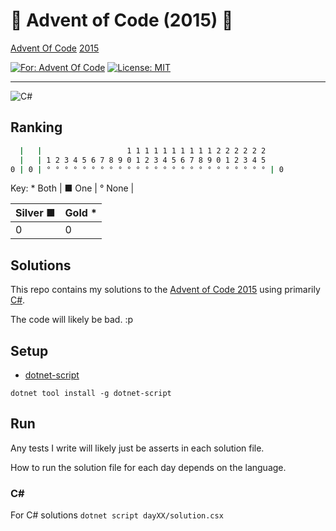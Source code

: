 # 🎄 Advent of Code (2015) 🎄

[Advent Of Code](https://adventofcode.com/) [2015](https://adventofcode.com/2015/)

[![For: Advent Of Code](https://img.shields.io/badge/for-advent_of_code-green.svg)](https://adventofcode.com/)
[![License: MIT](https://img.shields.io/badge/License-MIT-lightgrey.svg)](https://opensource.org/licenses/MIT)

---

![C#](https://img.shields.io/badge/c%23-%23239120.svg?style=for-the-badge&logo=c-sharp&logoColor=white)

## Ranking

```bash
  |   |                   1 1 1 1 1 1 1 1 1 1 2 2 2 2 2 2
  |   | 1 2 3 4 5 6 7 8 9 0 1 2 3 4 5 6 7 8 9 0 1 2 3 4 5
0 | 0 | ° ° ° ° ° ° ° ° ° ° ° ° ° ° ° ° ° ° ° ° ° ° ° ° ° | 0
```

Key: * Both | ■ One | ° None |

| Silver ■ | Gold * |
| - | - |
| 0 | 0 |

<!-- https://github.com/marketplace/actions/aoc-badges -->
<!-- ![](https://img.shields.io/badge/day%20📅-6-blue) -->
<!-- ![](https://img.shields.io/badge/stars%20⭐-12-yellow) -->
<!-- ![](https://img.shields.io/badge/days%20completed-6-red) -->

## Solutions

<!-- - [Day 1](day01/README.md) -->

This repo contains my solutions to the [Advent of Code 2015](https://adventofcode.com/2015) using primarily [C#](https://docs.microsoft.com/en-us/dotnet/csharp/).

The code will likely be bad. :p

## Setup

- [dotnet-script](https://github.com/filipw/dotnet-script)

`dotnet tool install -g dotnet-script`

## Run

Any tests I write will likely just be asserts in each solution file.

How to run the solution file for each day depends on the language.

### C#

For C# solutions `dotnet script dayXX/solution.csx`
